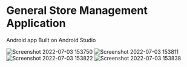 # General Store Management Application
Android app Built on Android Studio

![Screenshot 2022-07-03 153750](https://user-images.githubusercontent.com/53516204/177035002-66aa81ff-5807-42bb-990d-2a9f9c06881f.png)
![Screenshot 2022-07-03 153811](https://user-images.githubusercontent.com/53516204/177035009-2e16ed51-3597-4bfb-8e25-ddb147d4423d.png)
![Screenshot 2022-07-03 153822](https://user-images.githubusercontent.com/53516204/177035012-c13f8b26-a1ca-470d-822c-029f5193ee88.png)
![Screenshot 2022-07-03 153838](https://user-images.githubusercontent.com/53516204/177035014-bd622ac6-3b02-4138-81ac-a5f8bd12519e.png)
